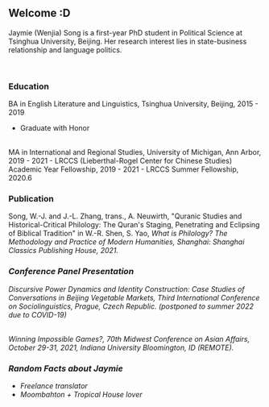 ## Welcome :D

Jaymie (Wenjia) Song is a first-year PhD student in Political Science at Tsinghua University, Beijing. Her research interest lies in state-business relationship and language politics.


<br/>


### Education

BA in English Literature and Linguistics, Tsinghua University, Beijing, 2015 - 2019
- Graduate with Honor

<br/>
MA in International and Regional Studies, University of Michigan, Ann Arbor, 2019 - 2021
- LRCCS (Lieberthal-Rogel Center for Chinese Studies) Academic Year Fellowship, 2019 - 2021
- LRCCS Summer Fellowship, 2020.6


<br/>

### Publication
Song, W.-J. and J.-L. Zhang, trans., A. Neuwirth, "Quranic Studies and Historical-Critical Philology: The Quran's Staging, Penetrating and Eclipsing of Biblical Tradition" in W.-R. Shen, S. Yao, <em>What is Philology? The Methodology and Practice of Modern Humanities<em>, Shanghai: Shanghai Classics Publishing House, 2021.

### Conference Panel Presentation

<em>Discursive Power Dynamics and Identity Construction: Case Studies of Conversations in
Beijing Vegetable Markets</em>, Third International Conference on Sociolinguistics, Prague, Czech Republic. (postponed to summer 2022 due to COVID-19)

<br/>
<em>Winning Impossible Games?</em>, 70th Midwest Conference on Asian Affairs, October 29-31, 2021, Indiana University Bloomington, ID (REMOTE).


<br/>

### Random Facts about Jaymie
- Freelance translator
- Moombahton + Tropical House lover

